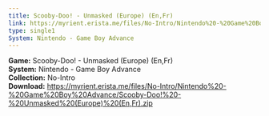 ```yaml
---
title: Scooby-Doo! - Unmasked (Europe) (En,Fr)
link: https://myrient.erista.me/files/No-Intro/Nintendo%20-%20Game%20Boy%20Advance/Scooby-Doo!%20-%20Unmasked%20(Europe)%20(En,Fr).zip
type: single1
System: Nintendo - Game Boy Advance
---
```

<b>Game:</b> Scooby-Doo! - Unmasked (Europe) (En,Fr)<br>
<b>System:</b> Nintendo - Game Boy Advance<br>
<b>Collection:</b> No-Intro<br>
<b>Download:</b> https://myrient.erista.me/files/No-Intro/Nintendo%20-%20Game%20Boy%20Advance/Scooby-Doo!%20-%20Unmasked%20(Europe)%20(En,Fr).zip